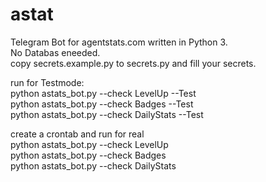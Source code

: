 # astat
Telegram Bot for agentstats.com written in Python 3. </br>
No Databas eneeded. </br>
copy secrets.example.py to secrets.py and fill your secrets. </br>

run for Testmode: </br>
python astats_bot.py --check LevelUp --Test </br>
python astats_bot.py --check Badges --Test </br>
python astats_bot.py --check DailyStats --Test </br>

create a crontab and run for real </br>
python astats_bot.py --check LevelUp </br>
python astats_bot.py --check Badges </br>
python astats_bot.py --check DailyStats </br>

